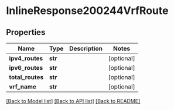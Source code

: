 # InlineResponse200244VrfRoute

## Properties
Name | Type | Description | Notes
------------ | ------------- | ------------- | -------------
**ipv4_routes** | **str** |  | [optional] 
**ipv6_routes** | **str** |  | [optional] 
**total_routes** | **str** |  | [optional] 
**vrf_name** | **str** |  | [optional] 

[[Back to Model list]](../README.md#documentation-for-models) [[Back to API list]](../README.md#documentation-for-api-endpoints) [[Back to README]](../README.md)

